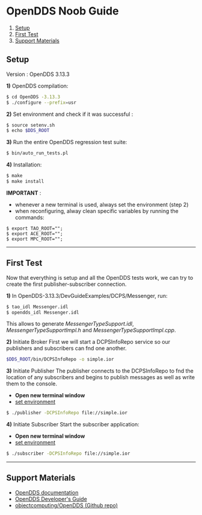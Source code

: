 # OpenDDS Noob Guide 

1) [Setup](#setup)
2) [First Test](#try)
3) [Support Materials](#materials)


## Setup <a name="setup"></a>

Version : OpenDDS 3.13.3

**1)** OpenDDS compilation:
~~~sh
$ cd OpenDDS -3.13.3
$ ./configure --prefix=usr
~~~

**2)** Set environment and check if it was successful : <a name="environment"></a>
~~~sh
$ source setenv.sh
$ echo $DDS_ROOT
~~~

**3)** Run the entire OpenDDS regression test suite: 
~~~sh
$ bin/auto_run_tests.pl
~~~

**4)** Installation: 
~~~sh
$ make
$ make install
~~~

**IMPORTANT** : 

- whenever a new terminal is used, always set the environment (step 2)
- when reconfiguring, alway clean specific variables by running the commands:
~~~
$ export TAO_ROOT="";
$ export ACE_ROOT="";
$ export MPC_ROOT="";
~~~

-----------------------------------

## First Test <a name="try"></a>
Now that everything is setup and all the OpenDDS tests work, we can try to create the first publisher-subscriber connection. 

**1)** In OpenDDS-3.13.3/DevGuideExamples/DCPS/Messenger, run: 
~~~sh
$ tao_idl Messenger.idl
$ opendds_idl Messenger.idl
~~~
This allows to generate *MessengerTypeSupport.idl*, *MessengerTypeSupportImpl.h* and *MessengerTypeSupportImpl.cpp*.

**2)** Initiate Broker
First we will start a DCPSInfoRepo service so our publishers and subscribers can fnd one another.
~~~sh
$DDS_ROOT/bin/DCPSInfoRepo -o simple.ior
~~~

**3)** Initiate Publisher
The publisher connects to the DCPSInfoRepo to fnd the location of any subscribers and begins to publish messages as well as write them to the console.

- **Open new terminal window**
- [set environment](#environment) 
~~~sh
$ ./publisher -DCPSInfoRepo file://simple.ior
~~~

**4)** Initiate Subscriber
Start the subscriber application:

- **Open new terminal window**
- [set environment](#environment) 
~~~sh
$ ./subscriber -DCPSInfoRepo file://simple.ior
~~~

-----------------------------------

## Support Materials <a name="materials"></a>

- [OpenDDS documentation](https://opendds.org/)
- [OpenDDS Developer's Guide](http://download.objectcomputing.com/OpenDDS/OpenDDS-latest.pdf)
- [objectcomputing/OpenDDS (Github repo)](https://github.com/objectcomputing/OpenDDS)

